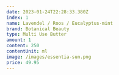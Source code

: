 ```yaml
---
date: 2023-01-24T22:28:33.380Z
index: 1
name: Lavendel / Roos / Eucalyptus-mint
brand: Botanical Beauty
type: Multi Use Butter
amount: 1
content: 250
contentUnit: ml
image: /images/essentia-sun.png
price: 49.95
---
```

